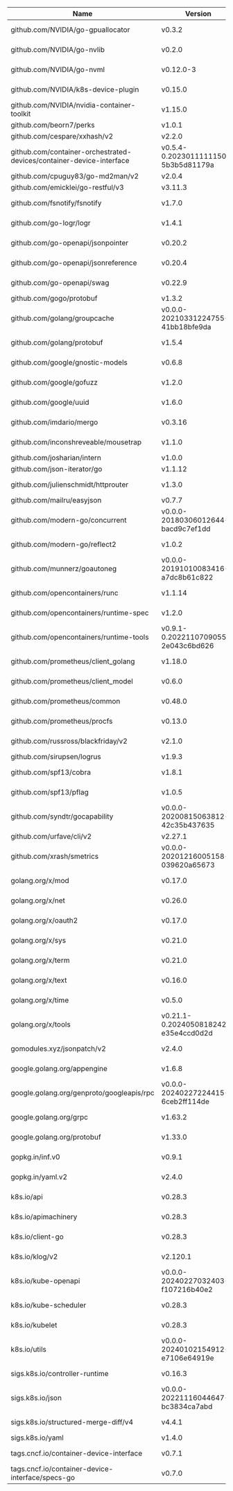  | Name | Version | License | 
 |---|---|---| 
 | github.com/NVIDIA/go-gpuallocator | v0.3.2 | Apache-2.0 | 
 | github.com/NVIDIA/go-nvlib | v0.2.0 | Apache-2.0 | 
 | github.com/NVIDIA/go-nvml | v0.12.0-3 | Apache-2.0 | 
 | github.com/NVIDIA/k8s-device-plugin | v0.15.0 | Apache-2.0 | 
 | github.com/NVIDIA/nvidia-container-toolkit | v1.15.0 | Apache-2.0 | 
 | github.com/beorn7/perks | v1.0.1 | MIT | 
 | github.com/cespare/xxhash/v2 | v2.2.0 | MIT | 
 | github.com/container-orchestrated-devices/container-device-interface | v0.5.4-0.20230111111500-5b3b5d81179a | Apache-2.0 | 
 | github.com/cpuguy83/go-md2man/v2 | v2.0.4 | MIT | 
 | github.com/emicklei/go-restful/v3 | v3.11.3 | MIT | 
 | github.com/fsnotify/fsnotify | v1.7.0 | BSD-3-Clause | 
 | github.com/go-logr/logr | v1.4.1 | Apache-2.0 | 
 | github.com/go-openapi/jsonpointer | v0.20.2 | Apache-2.0 | 
 | github.com/go-openapi/jsonreference | v0.20.4 | Apache-2.0 | 
 | github.com/go-openapi/swag | v0.22.9 | Apache-2.0 | 
 | github.com/gogo/protobuf | v1.3.2 | 0BSD | 
 | github.com/golang/groupcache | v0.0.0-20210331224755-41bb18bfe9da | Apache-2.0 | 
 | github.com/golang/protobuf | v1.5.4 | BSD-3-Clause | 
 | github.com/google/gnostic-models | v0.6.8 | Apache-2.0 | 
 | github.com/google/gofuzz | v1.2.0 | Apache-2.0 | 
 | github.com/google/uuid | v1.6.0 | BSD-3-Clause | 
 | github.com/imdario/mergo | v0.3.16 | BSD-3-Clause | 
 | github.com/inconshreveable/mousetrap | v1.1.0 | Apache-2.0 | 
 | github.com/josharian/intern | v1.0.0 | MIT | 
 | github.com/json-iterator/go | v1.1.12 | MIT | 
 | github.com/julienschmidt/httprouter | v1.3.0 | BSD-3-Clause | 
 | github.com/mailru/easyjson | v0.7.7 | MIT | 
 | github.com/modern-go/concurrent | v0.0.0-20180306012644-bacd9c7ef1dd | Apache-2.0 | 
 | github.com/modern-go/reflect2 | v1.0.2 | Apache-2.0 | 
 | github.com/munnerz/goautoneg | v0.0.0-20191010083416-a7dc8b61c822 | BSD-3-Clause | 
 | github.com/opencontainers/runc | v1.1.14 | Apache-2.0 | 
 | github.com/opencontainers/runtime-spec | v1.2.0 | Apache-2.0 | 
 | github.com/opencontainers/runtime-tools | v0.9.1-0.20221107090550-2e043c6bd626 | Apache-2.0 | 
 | github.com/prometheus/client_golang | v1.18.0 | Apache-2.0 | 
 | github.com/prometheus/client_model | v0.6.0 | Apache-2.0 | 
 | github.com/prometheus/common | v0.48.0 | Apache-2.0 | 
 | github.com/prometheus/procfs | v0.13.0 | Apache-2.0 | 
 | github.com/russross/blackfriday/v2 | v2.1.0 | BSD-2-Clause | 
 | github.com/sirupsen/logrus | v1.9.3 | MIT | 
 | github.com/spf13/cobra | v1.8.1 | Apache-2.0 | 
 | github.com/spf13/pflag | v1.0.5 | BSD-3-Clause | 
 | github.com/syndtr/gocapability | v0.0.0-20200815063812-42c35b437635 | BSD-2-Clause | 
 | github.com/urfave/cli/v2 | v2.27.1 | MIT | 
 | github.com/xrash/smetrics | v0.0.0-20201216005158-039620a65673 | MIT | 
 | golang.org/x/mod | v0.17.0 | BSD-3-Clause | 
 | golang.org/x/net | v0.26.0 | BSD-3-Clause | 
 | golang.org/x/oauth2 | v0.17.0 | BSD-3-Clause | 
 | golang.org/x/sys | v0.21.0 | BSD-3-Clause | 
 | golang.org/x/term | v0.21.0 | BSD-3-Clause | 
 | golang.org/x/text | v0.16.0 | BSD-3-Clause | 
 | golang.org/x/time | v0.5.0 | BSD-3-Clause | 
 | golang.org/x/tools | v0.21.1-0.20240508182429-e35e4ccd0d2d | BSD-3-Clause | 
 | gomodules.xyz/jsonpatch/v2 | v2.4.0 | Apache-2.0 | 
 | google.golang.org/appengine | v1.6.8 | Apache-2.0 | 
 | google.golang.org/genproto/googleapis/rpc | v0.0.0-20240227224415-6ceb2ff114de | Apache-2.0 | 
 | google.golang.org/grpc | v1.63.2 | Apache-2.0 | 
 | google.golang.org/protobuf | v1.33.0 | BSD-3-Clause | 
 | gopkg.in/inf.v0 | v0.9.1 | BSD-3-Clause | 
 | gopkg.in/yaml.v2 | v2.4.0 | Apache-2.0 | 
 | k8s.io/api | v0.28.3 | Apache-2.0 | 
 | k8s.io/apimachinery | v0.28.3 | Apache-2.0 | 
 | k8s.io/client-go | v0.28.3 | Apache-2.0 | 
 | k8s.io/klog/v2 | v2.120.1 | Apache-2.0 | 
 | k8s.io/kube-openapi | v0.0.0-20240227032403-f107216b40e2 | Apache-2.0 | 
 | k8s.io/kube-scheduler | v0.28.3 | Apache-2.0 | 
 | k8s.io/kubelet | v0.28.3 | Apache-2.0 | 
 | k8s.io/utils | v0.0.0-20240102154912-e7106e64919e | Apache-2.0 | 
 | sigs.k8s.io/controller-runtime | v0.16.3 | Apache-2.0 | 
 | sigs.k8s.io/json | v0.0.0-20221116044647-bc3834ca7abd | Apache-2.0 | 
 | sigs.k8s.io/structured-merge-diff/v4 | v4.4.1 | Apache-2.0 | 
 | sigs.k8s.io/yaml | v1.4.0 | MIT | 
 | tags.cncf.io/container-device-interface | v0.7.1 | Apache-2.0 | 
 | tags.cncf.io/container-device-interface/specs-go | v0.7.0 | Apache-2.0 | 
